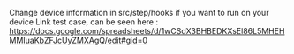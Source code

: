 Change device information in src/step/hooks if you want to run on your device 
Link test case, can be seen here : https://docs.google.com/spreadsheets/d/1wCSdX3BHBEDKXsEl86L5MHEHMMIuaKbZFJcUyZMXAgQ/edit#gid=0
